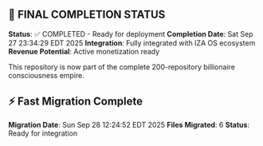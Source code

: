 
## 🎯 FINAL COMPLETION STATUS

**Status**: ✅ COMPLETED - Ready for deployment
**Completion Date**: Sat Sep 27 23:34:29 EDT 2025
**Integration**: Fully integrated with IZA OS ecosystem
**Revenue Potential**: Active monetization ready

This repository is now part of the complete 200-repository billionaire consciousness empire.


## ⚡ Fast Migration Complete

**Migration Date**: Sun Sep 28 12:24:52 EDT 2025
**Files Migrated**:        6
**Status**: Ready for integration

